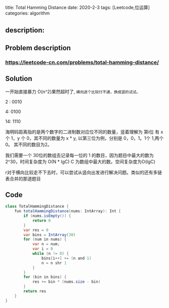 title:  Total Hamming Distance
date: 2020-2-3
tags: [Leetcode,位运算]
categories: algorithm

description: 　
---

## Problem description

  ### https://leetcode-cn.com/problems/total-hamming-distance/


## Solution

一开始直接暴力 O(n^2)果然超时了, `横向逐个比较行不通，换成竖的试试。` 

2 :  0010

4:   0100

14: 1110

海明码距离指的是两个数字的二进制数对应位不同的数量，竖着理解为 第i位 有 x 个 1，y 个 0，其不同的数量为 x * y, 以第三位为例，分别是 0，0，1。1个 1,两个 0。 其不同的数目为2。

我们需要一个 30位的数组去记录每一位的 1 的数目，因为题目中最大的数为 2^30，时间复杂度为 O(N * lgC) C 为数组中最大的数。空间复杂度为O(lgC)

r对于横向比较走不下去时，可以尝试从竖向出发进行解决问题。类似的还有多链表合并的那道题目

## Code

```java
class TotalHammingDistance {
    fun totalHammingDistance(nums: IntArray): Int {
        if (nums.isEmpty()) {
            return 0
        }
        var res = 0
        var bins = IntArray(30)
        for (num in nums) {
            var n = num;
            var i = 0
            while (n != 0) {
                bins[i++] += (n and 1)
                n = n shr 1
            }
        }
        for (bin in bins) {
            res += bin * (nums.size - bin)
        }
        return res
    }
}
```